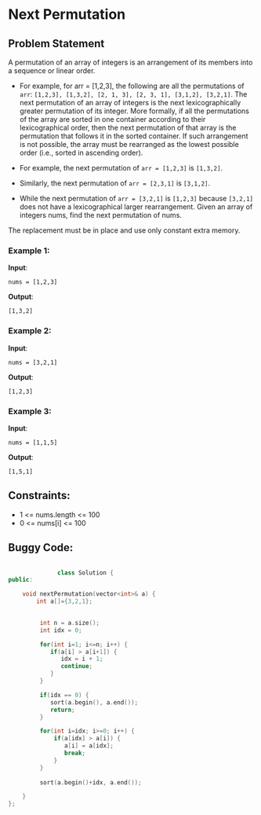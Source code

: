 # Next Permutation

## Problem Statement
A permutation of an array of integers is an arrangement of its members into a sequence or linear order.

- For example, for arr = [1,2,3], the following are all the permutations of ```arr```: ```[1,2,3], [1,3,2], [2, 1, 3], [2, 3, 1], [3,1,2], [3,2,1]```.
The next permutation of an array of integers is the next lexicographically greater permutation of its integer. More formally, if all the permutations of the array are sorted in one container according to their lexicographical order, then the next permutation of that array is the permutation that follows it in the sorted container. If such arrangement is not possible, the array must be rearranged as the lowest possible order (i.e., sorted in ascending order).

- For example, the next permutation of ```arr = [1,2,3]``` is ```[1,3,2]```.
- Similarly, the next permutation of ```arr = [2,3,1]``` is ```[3,1,2]```.
- While the next permutation of ```arr = [3,2,1]``` is ```[1,2,3]``` because ```[3,2,1]``` does not have a lexicographical larger rearrangement.
Given an array of integers nums, find the next permutation of nums.

The replacement must be in place and use only constant extra memory.

### Example 1:

**Input**:   
```
nums = [1,2,3]
```  
**Output**:  
```
[1,3,2]
```  
### Example 2:

**Input**:  
```
nums = [3,2,1]
```  
**Output**:  
```
[1,2,3]
```  

### Example 3:

**Input**:  
```
nums = [1,1,5]
```  
**Output**:  
```
[1,5,1] 
```

## Constraints:
- 1 <= nums.length <= 100
- 0 <= nums[i] <= 100                           


## Buggy Code:
```cpp

              class Solution {
public: 

    void nextPermutation(vector<int>& a) {
        int a[]={3,2,1};
        

         int n = a.size();
         int idx = 0;

         for(int i=1; i<=n; i++) {
            if(a[i] > a[i+1]) {
               idx = i + 1;
               continue;
            }
         }

         if(idx == 0) {
            sort(a.begin(), a.end());
            return;
         }

         for(int i=idx; i>=0; i++) {
             if(a[idx] > a[i]) {
                a[i] = a[idx];
                break;
             }
         }
         
         sort(a.begin()+idx, a.end());

    }
};


